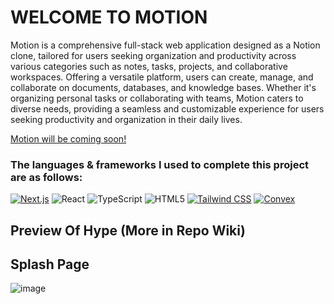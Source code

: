 # WELCOME TO MOTION

Motion is a comprehensive full-stack web application designed as a Notion clone, tailored for
users seeking organization and productivity across various categories such as notes, 
tasks, projects, and collaborative workspaces. Offering a versatile platform, users 
can create, manage, and collaborate on documents, databases, and knowledge bases. 
Whether it's organizing personal tasks or collaborating with teams, Motion caters to 
diverse needs, providing a seamless and customizable experience for users seeking 
productivity and organization in their daily lives.

[Motion will be coming soon!]()

### The languages & frameworks I used to complete this project are as follows:

[![Next.js](https://img.shields.io/badge/Next.js-%23000000.svg?style=for-the-badge&logo=next.js&logoColor=white)](https://nextjs.org/)
![React](https://img.shields.io/badge/react-%2320232a.svg?style=for-the-badge&logo=react&logoColor=%2361DAFB)
![TypeScript](https://img.shields.io/badge/TypeScript-%23007ACC.svg?style=for-the-badge&logo=typescript&logoColor=white)
![HTML5](https://img.shields.io/badge/html5-%23E34F26.svg?style=for-the-badge&logo=html5&logoColor=white)
[![Tailwind CSS](https://img.shields.io/badge/Tailwind%20CSS-%231a202c.svg?style=for-the-badge&logo=tailwind-css&logoColor=38b2ac)](https://tailwindcss.com/)
[![Convex](https://img.shields.io/badge/Convex-%23FF5656.svg?style=for-the-badge&logoColor=white)](https://convex.so/)


## Preview Of Hype (More in Repo Wiki) 

## Splash Page

![image](https://github.com/Sadiqaxxmed/motion/assets/43020644/78d69843-5c2a-416b-a447-986ec8ab5fa9)
